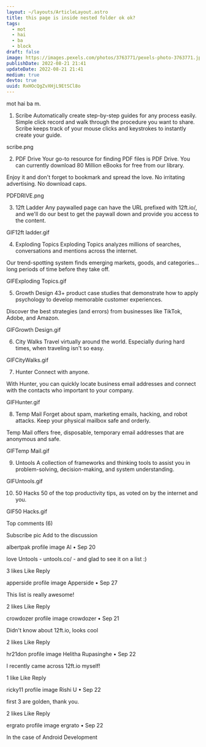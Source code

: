 ```yaml
---
layout: ~/layouts/ArticleLayout.astro
title: this page is inside nested folder ok ok?
tags:
  - mot
  - hai
  - ba
  - block
draft: false
image: https://images.pexels.com/photos/3763771/pexels-photo-3763771.jpeg?auto=compress&cs=tinysrgb&w=1260&h=750&dpr=1
publishDate: 2022-08-21 21:41
updateDate: 2022-08-21 21:41
medium: true
devto: true
uuid: RxHOcQgZvXHjL9EtSCl8o
---
```


mot hai ba
m.

1. Scribe
   Automatically create step-by-step guides for any process easily. Simple click record and walk through the procedure you want to share. Scribe keeps track of your mouse clicks and keystrokes to instantly create your guide.

scribe.png

2. PDF Drive
   Your go-to resource for finding PDF files is PDF Drive. You can currently download 80 Million eBooks for free from our library.

Enjoy it and don't forget to bookmark and spread the love. No irritating advertising. No download caps.

PDFDRIVE.png

3. 12ft Ladder
   Any paywalled page can have the URL prefixed with 12ft.io/, and we'll do our best to get the paywall down and provide you access to the content.

GIF12ft ladder.gif

4. Exploding Topics
   Exploding Topics analyzes millions of searches, conversations and mentions across the internet.

Our trend-spotting system finds emerging markets, goods, and categories... long periods of time before they take off.

GIFExploding Topics.gif

5. Growth Design
   43+ product case studies that demonstrate how to apply psychology to develop memorable customer experiences.

Discover the best strategies (and errors) from businesses like TikTok, Adobe, and Amazon.

GIFGrowth Design.gif

6. City Walks
   Travel virtually around the world. Especially during hard times, when traveling isn't so easy.

GIFCityWalks.gif

7. Hunter
   Connect with anyone.

With Hunter, you can quickly locate business email addresses and connect with the contacts who important to your company.

GIFHunter.gif

8. Temp Mail
   Forget about spam, marketing emails, hacking, and robot attacks. Keep your physical mailbox safe and orderly.

Temp Mail offers free, disposable, temporary email addresses that are anonymous and safe.

GIFTemp Mail.gif

9. Untools
   A collection of frameworks and thinking tools to assist you in problem-solving, decision-making, and system understanding.

GIFUntools.gif

10. 50 Hacks
    50 of the top productivity tips, as voted on by the internet and you.

GIF50 Hacks.gif

Top comments (6)

Subscribe
pic
Add to the discussion

albertpak profile image
Al
•
Sep 20

love Untools - untools.co/ - and glad to see it on a list :)

3
likes
Like
Reply

apperside profile image
Apperside
•
Sep 27

This list is really awesome!

2
likes
Like
Reply

crowdozer profile image
crowdozer
•
Sep 21

Didn't know about 12ft.io, looks cool

2
likes
Like
Reply

hr21don profile image
Helitha Rupasinghe
•
Sep 22

I recently came across 12ft.io myself!

1
like
Like
Reply

ricky11 profile image
Rishi U
•
Sep 22

first 3 are golden, thank you.

2
likes
Like
Reply

ergrato profile image
ergrato
•
Sep 22

In the case of Android Development
